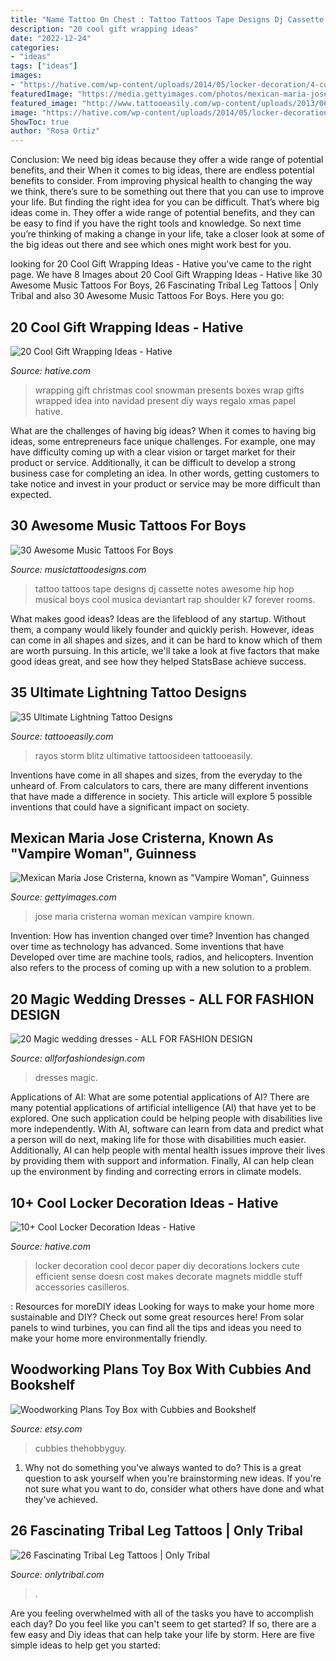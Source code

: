 ```yaml
---
title: "Name Tattoo On Chest : Tattoo Tattoos Tape Designs Dj Cassette Notes Awesome Hip Hop Musical Boys Cool Musica Deviantart Rap Shoulder K7 Forever Rooms"
description: "20 cool gift wrapping ideas"
date: "2022-12-24"
categories:
- "ideas"
tags: ["ideas"]
images:
- "https://hative.com/wp-content/uploads/2014/05/locker-decoration/4-contact-paper-locker-decoration.jpg"
featuredImage: "https://media.gettyimages.com/photos/mexican-maria-jose-cristerna-known-as-vampire-woman-guinness-world-picture-id462483372?s=594x594"
featured_image: "http://www.tattooeasily.com/wp-content/uploads/2013/06/103.jpg"
image: "https://hative.com/wp-content/uploads/2014/05/locker-decoration/4-contact-paper-locker-decoration.jpg"
ShowToc: true
author: "Rosa Ortiz"
---
```



Conclusion: We need big ideas because they offer a wide range of potential benefits, and their
When it comes to big ideas, there are endless potential benefits to consider. From improving physical health to changing the way we think, there’s sure to be something out there that you can use to improve your life. But finding the right idea for you can be difficult. That’s where big ideas come in. They offer a wide range of potential benefits, and they can be easy to find if you have the right tools and knowledge. So next time you’re thinking of making a change in your life, take a closer look at some of the big ideas out there and see which ones might work best for you.

	

		
looking for 20 Cool Gift Wrapping Ideas - Hative you've came to the right page. We have 8 Images about 20 Cool Gift Wrapping Ideas - Hative like 30 Awesome Music Tattoos For Boys, 26 Fascinating Tribal Leg Tattoos | Only Tribal and also 30 Awesome Music Tattoos For Boys. Here you go:
		
    
## 20 Cool Gift Wrapping Ideas - Hative

<img loading=lazy src="http://hative.com/wp-content/uploads/2014/10/gift-wrapping-ideas/7-cool-gift-wrapping-ideas.jpg" onerror="this.onerror=null;this.src='https://tse2.mm.bing.net/th?id=OIP.FCGR5qcVwaA-UGUQzGBzGgHaM2&amp;pid=15.1';" alt="20 Cool Gift Wrapping Ideas - Hative">

_Source: hative.com_

>wrapping gift christmas cool snowman presents boxes wrap gifts wrapped idea into navidad present diy ways regalo xmas papel hative. 

	

What are the challenges of having big ideas?
When it comes to having big ideas, some entrepreneurs face unique challenges. For example, one may have difficulty coming up with a clear vision or target market for their product or service. Additionally, it can be difficult to develop a strong business case for completing an idea. In other words, getting customers to take notice and invest in your product or service may be more difficult than expected.

    
## 30 Awesome Music Tattoos For Boys

<img loading=lazy src="http://www.musictattoodesigns.com/wp-content/uploads/2017/01/Tape-And-Music-Notes-Tattoo-On-Shoulder.jpg" onerror="this.onerror=null;this.src='https://tse2.mm.bing.net/th?id=OIP.2S7SIx0w-9eTU590qFXc8AHaMB&amp;pid=15.1';" alt="30 Awesome Music Tattoos For Boys">

_Source: musictattoodesigns.com_

>tattoo tattoos tape designs dj cassette notes awesome hip hop musical boys cool musica deviantart rap shoulder k7 forever rooms. 

	

What makes good ideas?
Ideas are the lifeblood of any startup. Without them, a company would likely founder and quickly perish. However, ideas can come in all shapes and sizes, and it can be hard to know which of them are worth pursuing. In this article, we'll take a look at five factors that make good ideas great, and see how they helped StatsBase achieve success.

    
## 35 Ultimate Lightning Tattoo Designs

<img loading=lazy src="http://www.tattooeasily.com/wp-content/uploads/2013/06/103.jpg" onerror="this.onerror=null;this.src='https://tse4.mm.bing.net/th?id=OIP.9LNX_0ijefftLmtZCQ5B2AHaQn&amp;pid=15.1';" alt="35 Ultimate Lightning Tattoo Designs">

_Source: tattooeasily.com_

>rayos storm blitz ultimative tattoosideen tattooeasily. 

	

Inventions have come in all shapes and sizes, from the everyday to the unheard of. From calculators to cars, there are many different inventions that have made a difference in society. This article will explore 5 possible inventions that could have a significant impact on society.

    
## Mexican Maria Jose Cristerna, Known As &quot;Vampire Woman&quot;, Guinness

<img loading=lazy src="https://media.gettyimages.com/photos/mexican-maria-jose-cristerna-known-as-vampire-woman-guinness-world-picture-id462483372?s=594x594" onerror="this.onerror=null;this.src='https://tse1.mm.bing.net/th?id=OIP.RR-9GhU5T1siJvb3rjAk4gAAAA&amp;pid=15.1';" alt="Mexican Maria Jose Cristerna, known as &quot;Vampire Woman&quot;, Guinness">

_Source: gettyimages.com_

>jose maria cristerna woman mexican vampire known. 

	

Invention: How has invention changed over time?
Invention has changed over time as technology has advanced. Some inventions that have Developed over time are machine tools, radios, and helicopters. Invention also refers to the process of coming up with a new solution to a problem.

    
## 20 Magic Wedding Dresses - ALL FOR FASHION DESIGN

<img loading=lazy src="https://allforfashiondesign.com/wp-content/uploads/2013/05/w-2.jpg" onerror="this.onerror=null;this.src='https://tse1.mm.bing.net/th?id=OIP.Vum4wbem_askUgAnHyUJ4wHaKm&amp;pid=15.1';" alt="20 Magic wedding dresses - ALL FOR FASHION DESIGN">

_Source: allforfashiondesign.com_

>dresses magic. 

	

Applications of AI: What are some potential applications of AI?
There are many potential applications of artificial intelligence (AI) that have yet to be explored. One such application could be helping people with disabilities live more independently. With AI, software can learn from data and predict what a person will do next, making life for those with disabilities much easier. Additionally, AI can help people with mental health issues improve their lives by providing them with support and information. Finally, AI can help clean up the environment by finding and correcting errors in climate models.

    
## 10+ Cool Locker Decoration Ideas - Hative

<img loading=lazy src="https://hative.com/wp-content/uploads/2014/05/locker-decoration/4-contact-paper-locker-decoration.jpg" onerror="this.onerror=null;this.src='https://tse2.mm.bing.net/th?id=OIP.OKAdD3z3iR9AekLOzqiHPQHaJ6&amp;pid=15.1';" alt="10+ Cool Locker Decoration Ideas - Hative">

_Source: hative.com_

>locker decoration cool decor paper diy decorations lockers cute efficient sense doesn cost makes decorate magnets middle stuff accessories casilleros. 

	

: Resources for moreDIY ideas
Looking for ways to make your home more sustainable and DIY? Check out some great resources here! From solar panels to wind turbines, you can find all the tips and ideas you need to make your home more environmentally friendly.

    
## Woodworking Plans Toy Box With Cubbies And Bookshelf

<img loading=lazy src="https://img.etsystatic.com/il/ad93aa/409196299/il_570xN.409196299_68xe.jpg" onerror="this.onerror=null;this.src='https://tse4.mm.bing.net/th?id=OIP.wm9JbSTmeFjp7cdCpqX99gHaKG&amp;pid=15.1';" alt="Woodworking Plans Toy Box with Cubbies and Bookshelf">

_Source: etsy.com_

>cubbies thehobbyguy. 

	

1. Why not do something you've always wanted to do? This is a great question to ask yourself when you're brainstorming new ideas. If you're not sure what you want to do, consider what others have done and what they've achieved.

    
## 26 Fascinating Tribal Leg Tattoos | Only Tribal

<img loading=lazy src="https://www.onlytribal.com/wp-content/uploads/2015/12/Full-Leg-Tribal-Tattoos.jpg" onerror="this.onerror=null;this.src='https://tse3.mm.bing.net/th?id=OIP.eGX_suo0UfYNcZuI8iWUUAAAAA&amp;pid=15.1';" alt="26 Fascinating Tribal Leg Tattoos | Only Tribal">

_Source: onlytribal.com_

>. 

	

Are you feeling overwhelmed with all of the tasks you have to accomplish each day? Do you feel like you can't seem to get started? If so, there are a few easy and Diy ideas that can help take your life by storm. Here are five simple ideas to help get you started:


